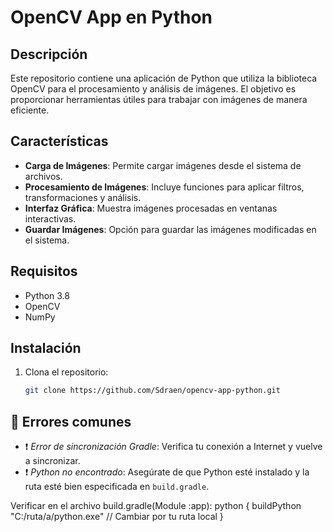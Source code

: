 # OpenCV App en Python

## Descripción
Este repositorio contiene una aplicación de Python que utiliza la biblioteca OpenCV para el procesamiento y análisis de imágenes. El objetivo es proporcionar herramientas útiles para trabajar con imágenes de manera eficiente.

## Características
- **Carga de Imágenes**: Permite cargar imágenes desde el sistema de archivos.
- **Procesamiento de Imágenes**: Incluye funciones para aplicar filtros, transformaciones y análisis.
- **Interfaz Gráfica**: Muestra imágenes procesadas en ventanas interactivas.
- **Guardar Imágenes**: Opción para guardar las imágenes modificadas en el sistema.

## Requisitos
- Python 3.8
- OpenCV
- NumPy 

## Instalación
1. Clona el repositorio:
   ```bash
   git clone https://github.com/Sdraen/opencv-app-python.git

## 🐞 Errores comunes

- ❗ *Error de sincronización Gradle*: Verifica tu conexión a Internet y vuelve a sincronizar.
- ❗ *Python no encontrado*: Asegúrate de que Python esté instalado y la ruta esté bien especificada en `build.gradle`.

Verificar en el archivo build.gradle(Module :app):
   python { 
      buildPython "C:/ruta/a/python.exe" // Cambiar por tu ruta local
   }
